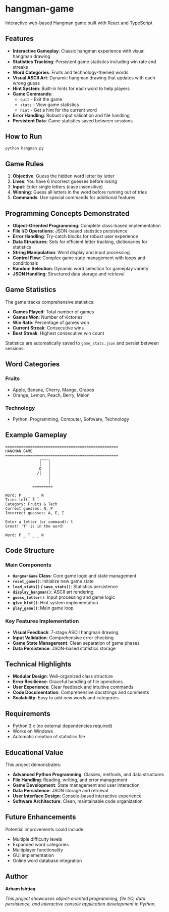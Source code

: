 # hangman-game
Interactive web-based Hangman game built with React and TypeScript
## Features

- **Interactive Gameplay**: Classic hangman experience with visual hangman drawing
- **Statistics Tracking**: Persistent game statistics including win rate and streaks
- **Word Categories**: Fruits and technology-themed words
- **Visual ASCII Art**: Dynamic hangman drawing that updates with each wrong guess
- **Hint System**: Built-in hints for each word to help players
- **Game Commands**: 
  - `quit` - Exit the game
  - `stats` - View game statistics
  - `hint` - Get a hint for the current word
- **Error Handling**: Robust input validation and file handling
- **Persistent Data**: Game statistics saved between sessions

## How to Run

```bash
python hangman.py
```

## Game Rules

1. **Objective**: Guess the hidden word letter by letter
2. **Lives**: You have 6 incorrect guesses before losing
3. **Input**: Enter single letters (case insensitive)
4. **Winning**: Guess all letters in the word before running out of tries
5. **Commands**: Use special commands for additional features

## Programming Concepts Demonstrated

- **Object-Oriented Programming**: Complete class-based implementation
- **File I/O Operations**: JSON-based statistics persistence
- **Error Handling**: Try-catch blocks for robust user experience
- **Data Structures**: Sets for efficient letter tracking, dictionaries for statistics
- **String Manipulation**: Word display and input processing
- **Control Flow**: Complex game state management with loops and conditionals
- **Random Selection**: Dynamic word selection for gameplay variety
- **JSON Handling**: Structured data storage and retrieval

## Game Statistics

The game tracks comprehensive statistics:
- **Games Played**: Total number of games
- **Games Won**: Number of victories
- **Win Rate**: Percentage of games won
- **Current Streak**: Consecutive wins
- **Best Streak**: Highest consecutive win count

Statistics are automatically saved to `game_stats.json` and persist between sessions.

## Word Categories

### Fruits
- Apple, Banana, Cherry, Mango, Grapes
- Orange, Lemon, Peach, Berry, Melon

### Technology
- Python, Programming, Computer, Software, Technology

## Example Gameplay

```
==================================================
HANGMAN GAME
==================================================
               ┌───┐
               │   │
               O   │
              /│   │
                   │
                   │
            =========

Word: P _ _ _ _ N
Tries left: 3
Category: Fruits & Tech
Correct guesses: N, P
Incorrect guesses: A, E, I

Enter a letter (or command): t
Great! 'T' is in the word!

Word: P _ T _ _ N
```

## Code Structure

### Main Components

- **`HangmanGame` Class**: Core game logic and state management
- **`reset_game()`**: Initialize new game state
- **`load_stats()` / `save_stats()`**: Statistics persistence
- **`display_hangman()`**: ASCII art rendering
- **`guess_letter()`**: Input processing and game logic
- **`give_hint()`**: Hint system implementation
- **`play_game()`**: Main game loop

### Key Features Implementation

- **Visual Feedback**: 7-stage ASCII hangman drawing
- **Input Validation**: Comprehensive error checking
- **Game State Management**: Clean separation of game phases
- **Data Persistence**: JSON-based statistics storage

## Technical Highlights

- **Modular Design**: Well-organized class structure
- **Error Resilience**: Graceful handling of file operations
- **User Experience**: Clear feedback and intuitive commands
- **Code Documentation**: Comprehensive docstrings and comments
- **Scalability**: Easy to add new words and categories

## Requirements

- Python 3.x (no external dependencies required)
- Works on Windows
- Automatic creation of statistics file

## Educational Value

This project demonstrates:
- **Advanced Python Programming**: Classes, methods, and data structures
- **File Handling**: Reading, writing, and error management
- **Game Development**: State management and user interaction
- **Data Persistence**: JSON storage and retrieval
- **User Interface Design**: Console-based interactive experience
- **Software Architecture**: Clean, maintainable code organization

## Future Enhancements

Potential improvements could include:
- Multiple difficulty levels
- Expanded word categories
- Multiplayer functionality
- GUI implementation
- Online word database integration

## Author

**Arham Ishtiaq** - 

*This project showcases object-oriented programming, file I/O, data persistence, and interactive console application development in Python.*
